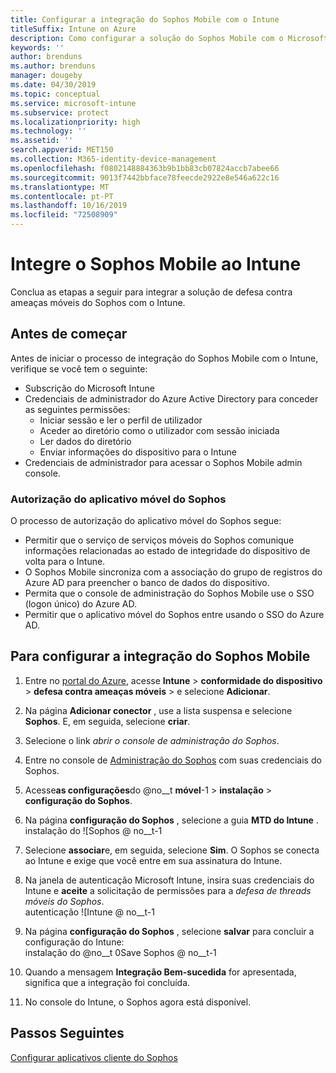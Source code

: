 ```yaml
---
title: Configurar a integração do Sophos Mobile com o Intune
titleSuffix: Intune on Azure
description: Como configurar a solução do Sophos Mobile com o Microsoft Intune para controlar o acesso de dispositivos móveis aos seus recursos corporativos.
keywords: ''
author: brenduns
ms.author: brenduns
manager: dougeby
ms.date: 04/30/2019
ms.topic: conceptual
ms.service: microsoft-intune
ms.subservice: protect
ms.localizationpriority: high
ms.technology: ''
ms.assetid: ''
search.appverid: MET150
ms.collection: M365-identity-device-management
ms.openlocfilehash: f0802148884363b9b1bb83cb07824accb7abee66
ms.sourcegitcommit: 9013f7442bbface78feecde2922e8e546a622c16
ms.translationtype: MT
ms.contentlocale: pt-PT
ms.lasthandoff: 10/16/2019
ms.locfileid: "72508909"
---
```

# <a name="integrate-sophos-mobile-with-intune"></a>Integre o Sophos Mobile ao Intune  

Conclua as etapas a seguir para integrar a solução de defesa contra ameaças móveis do Sophos com o Intune.  

## <a name="before-you-begin"></a>Antes de começar  

Antes de iniciar o processo de integração do Sophos Mobile com o Intune, verifique se você tem o seguinte:  
- Subscrição do Microsoft Intune  
- Credenciais de administrador do Azure Active Directory para conceder as seguintes permissões:  
  - Iniciar sessão e ler o perfil de utilizador  
  - Aceder ao diretório como o utilizador com sessão iniciada  
  - Ler dados do diretório  
  - Enviar informações do dispositivo para o Intune  
- Credenciais de administrador para acessar o Sophos Mobile admin console.  


### <a name="sophos-mobile-app-authorization"></a>Autorização do aplicativo móvel do Sophos  
  
O processo de autorização do aplicativo móvel do Sophos segue:  
- Permitir que o serviço de serviços móveis do Sophos comunique informações relacionadas ao estado de integridade do dispositivo de volta para o Intune.  
- O Sophos Mobile sincroniza com a associação do grupo de registros do Azure AD para preencher o banco de dados do dispositivo.  
- Permita que o console de administração do Sophos Mobile use o SSO (logon único) do Azure AD.  
- Permitir que o aplicativo móvel do Sophos entre usando o SSO do Azure AD.  


## <a name="to-set-up-sophos-mobile-integration"></a>Para configurar a integração do Sophos Mobile  

1. Entre no [portal do Azure]( https://portal.azure.com/), acesse **Intune** > **conformidade do dispositivo** > **defesa contra ameaças móveis** > e selecione **Adicionar**.  
2. Na página **Adicionar conector** , use a lista suspensa e selecione **Sophos**. E, em seguida, selecione **criar**.  
3. Selecione o link *abrir o console de administração do Sophos*.  
4. Entre no console de [Administração do Sophos](https://central.sophos.com/) com suas credenciais do Sophos.  
5. Acesse**as configurações**do @no__t **móvel**-1  > **instalação** > **configuração do Sophos**.  
6. Na página **configuração do Sophos** , selecione a guia **MTD do Intune** .  
   instalação do ![Sophos @ no__t-1 
 
7. Selecione **associar**e, em seguida, selecione **Sim**. O Sophos se conecta ao Intune e exige que você entre em sua assinatura do Intune. 
8. Na janela de autenticação Microsoft Intune, insira suas credenciais do Intune e **aceite** a solicitação de permissões para a *defesa de threads móveis do Sophos*.  
   autenticação ![Intune @ no__t-1

9. Na página **configuração do Sophos** , selecione **salvar** para concluir a configuração do Intune:  
   instalação do @no__t 0Save Sophos @ no__t-1  

1. Quando a mensagem **Integração Bem-sucedida** for apresentada, significa que a integração foi concluída.  
1. No console do Intune, o Sophos agora está disponível.  


## <a name="next-steps"></a>Passos Seguintes  
[Configurar aplicativos cliente do Sophos](mtd-apps-ios-app-configuration-policy-add-assign.md)
